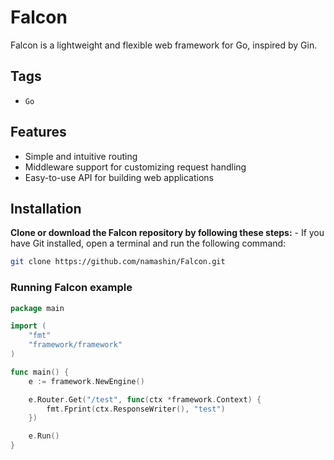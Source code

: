 # Falcon

Falcon is a lightweight and flexible web framework for Go, inspired by Gin.

## Tags

- `Go`
  
## Features

- Simple and intuitive routing
- Middleware support for customizing request handling
- Easy-to-use API for building web applications

## Installation

**Clone or download the Falcon repository by following these steps:**
    - If you have Git installed, open a terminal and run the following command:
    
```bash
git clone https://github.com/namashin/Falcon.git
```

### Running Falcon example

```go
package main

import (
	"fmt"
	"framework/framework"
)

func main() {
	e := framework.NewEngine()

	e.Router.Get("/test", func(ctx *framework.Context) {
		fmt.Fprint(ctx.ResponseWriter(), "test")
	})

	e.Run()
}
```
